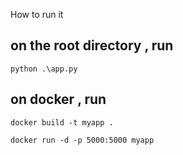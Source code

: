 How to run it 
## on the root directory , run
```
python .\app.py
```
## on docker , run 
```
docker build -t myapp .
```
```
docker run -d -p 5000:5000 myapp
```